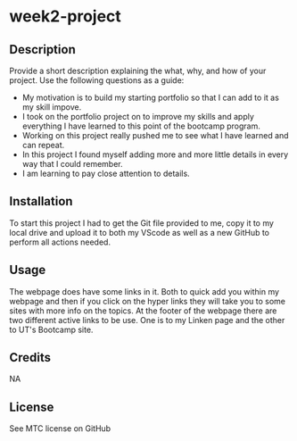 # week2-project

## Description

Provide a short description explaining the what, why, and how of your project. Use the following questions as a guide:

- My motivation is to build my starting portfolio so that I can add to it as my skill impove.
- I took on the portfolio project on to improve my skills and apply everything I have learned to this point of the bootcamp program.
- Working on this project really pushed me to see what I have learned and can repeat.
- In this project I found myself adding more and more little details in every way that I could remember. 
- I am learning to pay close attention to details. 


## Installation

To start this project I had to get the Git file provided to me, copy it to my local drive and upload it to both my VScode as well as a new GitHub to perform all actions needed.

## Usage
The webpage does have some links in it. Both to quick add you within my webpage and then if you click on the hyper links they will take you to some sites with more info on the topics.
At the footer of the webpage there are two different active links to be use. One is to my Linken page and the other to UT's Bootcamp site. 


## Credits

NA

## License

See MTC license on GitHub



